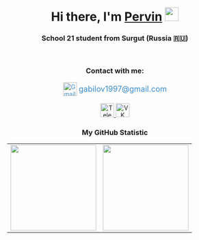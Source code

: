 <h1 align="center">Hi there, I'm <a href="https://github.com/kossadda" target="_blank">Pervin</a>
<img src="https://github.com/blackcater/blackcater/raw/main/images/Hi.gif" height="32"/></h1>
<h3 align="center">School 21 student from Surgut (Russia 🇷🇺)</h3>

<div align="center">
  <br>
  <h3>Contact with me:</h3>
    <a href="mailto:gabilov1997@gmail.com" style="display: flex; align-items: center; justify-content: center; color: #3c8dcb; text-decoration: none;">
    <img src="https://logo-base.com/logo/gmail_logo_icon.png" alt="Gmail logo" width="32" height="32" style="margin-right: 5px;">
    <span style="font-size: 18px;">gabilov1997@gmail.com</span>
  </a>
</div>
<div align="center">
  <br>
  <a href="https://t.me/kossadda">
    <img src="https://tradingviewto.com/uploads/default/original/1X/4142023febe4a80eb3ab7328de6163fd5c1c6f4f.png" alt="Telegram logo" height="32"/>
  </a>
  <a href="https://vk.com/deadline971">
    <img src="https://ob-ulyanovsk.ru/images/vk.png" alt="VK logo" height="32"/>
  </a>
</div>

<p align="center">
  <h3 align="center">My GitHub Statistic</h3>
  <table>
    <tr>
      <td align="center">
        <a href="https://github.com/kossadda">
          <img height="200" src="https://github-readme-stats.vercel.app/api?username=kossadda&theme=dracula" />
        </a>
      </td>
      <td align="center">
        <a href="https://github.com/kossadda">
          <img height="200" src="https://github-readme-stats.vercel.app/api/top-langs?username=kossadda&layout=compact&langs_count=8&card_width=440&theme=dracula" />
        </a>
      </td>
    </tr>
  </table>
</p>



